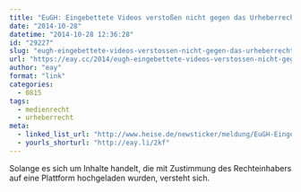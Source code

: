 ```yaml
---
title: "EuGH: Eingebettete Videos verstoßen nicht gegen das Urheberrecht"
date: "2014-10-28"
datetime: "2014-10-28 12:36:28"
id: "29227"
slug: "eugh-eingebettete-videos-verstossen-nicht-gegen-das-urheberrecht"
url: "https://eay.cc/2014/eugh-eingebettete-videos-verstossen-nicht-gegen-das-urheberrecht/"
author: "eay"
format: "link"
categories:
  - 0815
tags:
  - medienrecht
  - urheberrecht
meta:
  - linked_list_url: "http://www.heise.de/newsticker/meldung/EuGH-Eingebettete-Videos-verstossen-nicht-gegen-das-Urheberrecht-2431793.html"
  - yourls_shorturl: "http://eay.li/2kf"
---
```


Solange es sich um Inhalte handelt, die mit Zustimmung des Rechteinhabers auf eine Plattform hochgeladen wurden, versteht sich.
